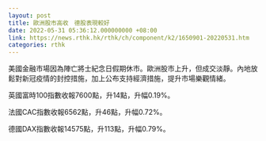 ```yaml
---
layout: post
title: 歐洲股市高收　德股表現較好
date: 2022-05-31 05:36:12.000000000 +08:00
link: https://news.rthk.hk/rthk/ch/component/k2/1650901-20220531.htm
categories: rthk
---
```


美國金融市場因為陣亡將士紀念日假期休市。歐洲股市上升，但成交淡靜。內地放鬆對新冠疫情的封控措施，加上公布支持經濟措施，提升市場樂觀情緒。

英國富時100指數收報7600點，升14點，升幅0.19%。

法國CAC指數收報6562點，升46點，升幅0.72%。

德國DAX指數收報14575點，升113點，升幅0.79%。
